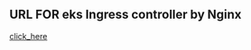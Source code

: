 ## URL FOR eks Ingress controller by Nginx 

[click_here](https://aws.amazon.com/blogs/opensource/network-load-balancer-nginx-ingress-controller-eks/)

